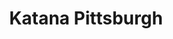 ---
layout: place
title: "Katana Pittsburgh"
permalink: /pennsylvania/pittsburgh/katana-pittsburgh.html
stateAbbr: PA
stateName: Pennsylvania
cityName: Pittsburgh
seo:
  name: "Katana Pittsburgh"
  type: Restaurant
  links: null
description: "Looking for sushi in Pittsburgh, Pennsylvania? Check out Katana Pittsburgh for a delightful Japanese dining experience. Enjoy a variety of sushi and other di..."
place_id: ChIJVVVVVQn3NIgRT3nwUqQnoTk
photos:
  - name: >-
      places/ChIJVVVVVQn3NIgRT3nwUqQnoTk/photos/AeeoHcIhhUeTNPLH3ANvwV_dyiQVFBp8oKwOiqc4L1ll-b6clyp7QDurE1b0bhuvQIRMk3URymxAXTtfiwgVymglKo_h3OEX201epi9LQoStIASVuvTeoSycsGKry4UW7oQucVbDqhXgnlaoYT3MOdOYeTvAAUbasxLaQILuIIiaJpthGQviXSthRGGRcfMtBbsyIGHU4B7VGaRN2l9l7i8YVvFXXd1RFuUm4IzjnRepHxYwXc-FTizxWaRbauDOa-TqM5dIE8eFbUTwNGg4KOpP4YFxAfaC-Jzxb_64OLdPOSSbevG2jMmPmbkaN2ijC5ElNFr3YJoeHkUgEUT8l-VNAYkK4xz6ghZnxzfC4trNwwyIoDRXuGiD8axZkruukU7lFd3g_3v9vHca2QQ1R-4gDkKIKj9JGQlFf06eMwijuz8thw
    widthPx: 3264
    heightPx: 2448
    authorAttributions:
      - displayName: Y W
        uri: https://maps.google.com/maps/contrib/112454122242184590554
        photoUri: >-
          https://lh3.googleusercontent.com/a/ACg8ocJju7yzS4PwNEXU-a4Ms5dS_JzpRsrkCyDBr5KP5xxnfXV5Wg=s100-p-k-no-mo
    flagContentUri: >-
      https://www.google.com/local/imagery/report/?cb_client=maps_api_places.places_api&image_key=!1e10!2sCIHM0ogKEICAgIC4qvzNZA&hl=en-US
    googleMapsUri: >-
      https://www.google.com/maps/place//data=!3m4!1e2!3m2!1sCIHM0ogKEICAgIC4qvzNZA!2e10!4m2!3m1!1s0x8834f70955555555:0x39a127a452f0794f
  - name: >-
      places/ChIJVVVVVQn3NIgRT3nwUqQnoTk/photos/AeeoHcIO698U8IWJGTXPYKANrh3wwZCA7nWn9qO_D5H3EuZfCTaHOoT3b-eJ0ZZaGz3sERl_uI4zkAX_RgM86DNuYQPQ6RNd9X5TjZneC9V0oEmFPN5ednVR1_73AQRVV28yiOlu2eorzEAeVr9MiU0QTjgknqSpH8XdZKwDrP7dQjlzWMyIv2xpJsHSsOQiH6Po6gepusX-k8I1R6IDrcn3ROv0_lgFvpVCza-zXDteF5777qaP07oADSlQQUFI9Q_nJkbr93FtPuecjEFnuy6BOqtPar4jONf8BKZzU-Jsgwal2w
    widthPx: 3339
    heightPx: 1838
    authorAttributions:
      - displayName: Katana Pittsburgh
        uri: https://maps.google.com/maps/contrib/111459230455851376424
        photoUri: >-
          https://lh3.googleusercontent.com/a/ACg8ocLBj6FdV9Ssx158U_4_4kG4VCRP_DNaro3zQlE5mtcg_6W-wA=s100-p-k-no-mo
    flagContentUri: >-
      https://www.google.com/local/imagery/report/?cb_client=maps_api_places.places_api&image_key=!1e10!2sAF1QipP5IiUGgzRwo2JoVraq2yEBVOF11Pj9hiuEuqzW&hl=en-US
    googleMapsUri: >-
      https://www.google.com/maps/place//data=!3m4!1e2!3m2!1sAF1QipP5IiUGgzRwo2JoVraq2yEBVOF11Pj9hiuEuqzW!2e10!4m2!3m1!1s0x8834f70955555555:0x39a127a452f0794f
  - name: >-
      places/ChIJVVVVVQn3NIgRT3nwUqQnoTk/photos/AeeoHcKLcht8joc_GWe43WuuU27JF8PuRfD16bNicPtjSK17445M3czGdZH4wvbBdPIjaSo3zV2jclzepkjQJK0GGPu9gJiSXwGsw7gR61XIqlXFdSK6RpWvFnjorb2VQKw_IDky7CGdfxz4BCos8bPxWO9JljWfCnhaCtpLmiheJ9I0ApslQXRE6IzI9pSlB4ir-TtXkwpRKmSuT4LH2ADi23mJtSRe25HvLVvvLMJr7xRQImWF2MK9D-EHnx_YLVyGAsTCcZFs0iWr4AsA51fMA5keahe-XdITYklQInHHDMOQr7f7X3iK32ekW1bA0peKhxiiUnqh2EumT4cBFamadD8qi5MdJh1aIpROHrm31-0900-w994QnHru-ORsTJxeoHLbnfgxzOqRx4L0RZOoUL9f0NChoDfl54rfAzUIm4vHhw4
    widthPx: 4032
    heightPx: 3024
    authorAttributions:
      - displayName: Dan
        uri: https://maps.google.com/maps/contrib/113372737388833959709
        photoUri: >-
          https://lh3.googleusercontent.com/a-/ALV-UjVHJPJiq0IeYrmn3luFUxzdoxKrp9MnVoJePnzXIpCgBGxP5Mo2=s100-p-k-no-mo
    flagContentUri: >-
      https://www.google.com/local/imagery/report/?cb_client=maps_api_places.places_api&image_key=!1e10!2sCIHM0ogKEICAgID39rbPqQE&hl=en-US
    googleMapsUri: >-
      https://www.google.com/maps/place//data=!3m4!1e2!3m2!1sCIHM0ogKEICAgID39rbPqQE!2e10!4m2!3m1!1s0x8834f70955555555:0x39a127a452f0794f
  - name: >-
      places/ChIJVVVVVQn3NIgRT3nwUqQnoTk/photos/AeeoHcK70k7qPBBIKY5T_rWV9o44tbvxiOPmqc_VRrc5-yK7j8907Hb9a2ZCb_XG3tavdy5Gcr0prGfQ52hranpZFINIAqeS6OtWHUKaxYKDHILX7MxgCywQY9MGYCeGYhNI-CcpH2G_kv0FqS509fPGrq3M6F6dN1rRvx2kX92X95rGHx5_NxxoiRkBb7eQcssMaziRZTQg7ejPz7hLw6NDHRenLFyQBKbsgoA6Quyq1H5IazD2_uDE688sdxHzqTUxOCLifqzAvbHiouFGJ15a6hbDGlKLu6omRrkeHFLpqnzJ9o77oOn7QQEhe90T8VN0NaWgDXJjiM3IzLOodNicxEIsQaS4y2p7geK8-gBdb3M1dN2ukxEuAL4n6fZpwkz2Y3UoQWHcFfhXBMygwkHOaS9_4mtMrpZMHgyQmCJbia4
    widthPx: 4032
    heightPx: 3024
    authorAttributions:
      - displayName: A V (globetrotter)
        uri: https://maps.google.com/maps/contrib/100217182305350818094
        photoUri: >-
          https://lh3.googleusercontent.com/a-/ALV-UjW3qB52Uk8ikjes2HqkOfOSk2h8mHRPEt-5FWWR6yeeeZzP82mf=s100-p-k-no-mo
    flagContentUri: >-
      https://www.google.com/local/imagery/report/?cb_client=maps_api_places.places_api&image_key=!1e10!2sCIHM0ogKEICAgIDdvN6OVw&hl=en-US
    googleMapsUri: >-
      https://www.google.com/maps/place//data=!3m4!1e2!3m2!1sCIHM0ogKEICAgIDdvN6OVw!2e10!4m2!3m1!1s0x8834f70955555555:0x39a127a452f0794f
  - name: >-
      places/ChIJVVVVVQn3NIgRT3nwUqQnoTk/photos/AeeoHcJpvqCz9AnXt7ZOTA9YBHu71Cw2-KV1JdLIIjdhqLS_l_lHubOVoYoCVBCLWwPkg1mW1EBh8rBR-Ilt0mAGgcV-gKNeX-KiUehVZMtotSqM4R3K4NiS2IRjeP8Td3ZrmEdytq47VnDZDGSVS0XuxJyzOzpcm7JviW3PFoDBPqsEFiTmUasIIBVw40AaSmx9Azi0uUjAPlR4E9Owt-gXk32xAU878nEjzQaGKFZX-q9pdpz0UXySGYgEnhATm4WC6fcTkiZ1OsNi0KD2dEQXXE-EZeki1TobTrM6-IAlY7UwTW9-3YjFCKGqEK_0ioav0IZqTKKlNWC9Dj8lkV3_ER4YpxVujD2Pc6lL4qW3uxndnPaJdF18qkQ5nB9Mf-kQ_xX1b7B9wiB2NcxYfhRvwZWmlkJN1zkvEifL5TvaRpgCP3_r
    widthPx: 3024
    heightPx: 2754
    authorAttributions:
      - displayName: A V (globetrotter)
        uri: https://maps.google.com/maps/contrib/100217182305350818094
        photoUri: >-
          https://lh3.googleusercontent.com/a-/ALV-UjW3qB52Uk8ikjes2HqkOfOSk2h8mHRPEt-5FWWR6yeeeZzP82mf=s100-p-k-no-mo
    flagContentUri: >-
      https://www.google.com/local/imagery/report/?cb_client=maps_api_places.places_api&image_key=!1e10!2sCIHM0ogKEICAgIDdvPb96QE&hl=en-US
    googleMapsUri: >-
      https://www.google.com/maps/place//data=!3m4!1e2!3m2!1sCIHM0ogKEICAgIDdvPb96QE!2e10!4m2!3m1!1s0x8834f70955555555:0x39a127a452f0794f
  - name: >-
      places/ChIJVVVVVQn3NIgRT3nwUqQnoTk/photos/AeeoHcLR0_TmJW64XPxVPrK5aS0ccf3wlXwa7zjE22hVZpdnOaDTCKfPSjA-5Bfg3bHz9TW8NCID4uDeETtH2AQeS70trOtXkwA2gMSlB5_I5gA5KxiNgHBNFBSS5PBTi2FPLf-F_KaMnHxM7LmcKd0_BZGo2aNKJisMCDN_CzGshRJtbLn39l6V7af3mu2zp7GVVUyX2PZuVL4HKOLIOQo_RKnY86I2T_SHvL38noFIp5JF-cMsD1lVBj8m3g3p-dLCl1DHsi_S1HaQZoP_1MU6-u-5SKH_qTbMjUSZt7_RZ51rKEd2e7TaZRmx4R3MAWEIpiPQugwVnLCXEAndjs_YNSBgvOiGi9u4e0g343B35w_r-anDyEMu3W5SNFuLi2uxMtyHKuFTzKuBzQ4EMpMMBziABkziJifQlsvOWbNMu-g
    widthPx: 4080
    heightPx: 3072
    authorAttributions:
      - displayName: Adam R
        uri: https://maps.google.com/maps/contrib/103091204910540897659
        photoUri: >-
          https://lh3.googleusercontent.com/a-/ALV-UjXb6sH79BRn2RCYc0KqfDtcE93M9UN_SOsqfLfMvz9Q5uw0YryQ8A=s100-p-k-no-mo
    flagContentUri: >-
      https://www.google.com/local/imagery/report/?cb_client=maps_api_places.places_api&image_key=!1e10!2sCIHM0ogKEICAgICXm72bcQ&hl=en-US
    googleMapsUri: >-
      https://www.google.com/maps/place//data=!3m4!1e2!3m2!1sCIHM0ogKEICAgICXm72bcQ!2e10!4m2!3m1!1s0x8834f70955555555:0x39a127a452f0794f
  - name: >-
      places/ChIJVVVVVQn3NIgRT3nwUqQnoTk/photos/AeeoHcKztp9QQ9q8bxqgG7G8vKnczB1PkHT2O7vDBsLuFXjmNzch_CGGW9kWQxEwZL9emV5LPwkFB9QFv6No5hoP3JaVHov9VjGgl3SyWdrPDQ-yYuscQnCUgHc2caFcdydCLeKPL-6nF9uHMM8cJB329qBDtg7zWm-90pja4w88d99zR9nAOft2FJ4s28cFISP5-k-est7IJkVK6afnPIW_NKifIVnzEVNg4dK6ou5EsQ2-ivM7QTxRkUUmlrvJYeJdfyTjC3vTJ0-m84vuKFwRvnRQE0_bAhU9TIa4Xy3WMrtrYfUAwFwsJ6RDhm_VLcjDl5fxLsEulVcYSiXiSKEAlAMC34_ZAAFCJDSxkhG5iBTMAIxRQOvDKHgao4vaOTb5oUvs1f8ICyAnYPvz3blM_mEJquTyxK_QyqZoJvKZlrbSTN8
    widthPx: 3264
    heightPx: 2448
    authorAttributions:
      - displayName: Vincent K
        uri: https://maps.google.com/maps/contrib/117632680607310320277
        photoUri: >-
          https://lh3.googleusercontent.com/a/ACg8ocKWh4komy3gXGx1Msf9o7k9vttRp9b7oLmsmsDGGbPsGVwChA=s100-p-k-no-mo
    flagContentUri: >-
      https://www.google.com/local/imagery/report/?cb_client=maps_api_places.places_api&image_key=!1e10!2sCIHM0ogKEICAgID4ot-QygE&hl=en-US
    googleMapsUri: >-
      https://www.google.com/maps/place//data=!3m4!1e2!3m2!1sCIHM0ogKEICAgID4ot-QygE!2e10!4m2!3m1!1s0x8834f70955555555:0x39a127a452f0794f
  - name: >-
      places/ChIJVVVVVQn3NIgRT3nwUqQnoTk/photos/AeeoHcJFIOAlHB4MwuzhUn3vKQ6wYczyGfl7aDlxane5IorionJQ8j-SAP0r7RoUuU0d_KqqsfmKuwFYlGRhu9KhzO_267HnBd_w1HjxZHAs3PSZen3mn1u-XI9LLEuwOQZ2y9iWsSCP-yYw3lei4upVUuJzFJDnxRIT005vBQVCsQz0P4IZNDSwKDjO68LcVZ3OvQij-Fki5cXU0Nx00-B_0n7tA3hgSgkXfKE1zr0dWamdpmw4EdOuTutJDC8SjigeBgoVdrb2zJgtxTcCYJSMsx9FcI9AlGNTILIrqlTAyjQj6EJHwOgD_G-4zVuZrKIXx0beQ-IJ7EbuZ7qimszm_u8-uLgoRy96KZNh9fJ3O1Wwi_eboROdb7P08PMMgp2lVyRsg-NbbepAudz8qf4OzZnC5lwZKukl-7IA2Qhn9LCs_mnZ
    widthPx: 2268
    heightPx: 4032
    authorAttributions:
      - displayName: Alicia
        uri: https://maps.google.com/maps/contrib/112032853977629002839
        photoUri: >-
          https://lh3.googleusercontent.com/a-/ALV-UjXHyTnIw6dgE_311BG99TkWqe3xVSPUtrjcbDvLIiy820orAGkJXQ=s100-p-k-no-mo
    flagContentUri: >-
      https://www.google.com/local/imagery/report/?cb_client=maps_api_places.places_api&image_key=!1e10!2sCIHM0ogKEICAgICxncfXtgE&hl=en-US
    googleMapsUri: >-
      https://www.google.com/maps/place//data=!3m4!1e2!3m2!1sCIHM0ogKEICAgICxncfXtgE!2e10!4m2!3m1!1s0x8834f70955555555:0x39a127a452f0794f
  - name: >-
      places/ChIJVVVVVQn3NIgRT3nwUqQnoTk/photos/AeeoHcKMG0LIsYZ8WQceP7otgSMc_HNBHiWbE2LkvUcfjjOxWBFUfOSIo1n5qnlGnqgFa9e_D_Te8eUMEOqyfDZqsxiK2ABIdsdOYLzv9MgdwaRkqHTEmebOeyHf10VtihRn4T1UhW7VUXxCXI9lMii6JqgpYbcCg40DWdQOkgK53U7gWUJl2iJzKrn4UmEB3amjHl9dZPvvNUsxq3d9JrWWchuf1Ddt5Qb6qtXLTVWbMa5lVmUH5WRHMfeUgqvCMCpXpKuJIY3p9iOEHPqJlZmFn5mUQ2rKzE3-Q_V7YysN41kbmn2rVQAkn3mGIZY3IrXq8pNDwKvhKI_490E7cPSX9VLF5jl__qfVWyheNskus1FavDoCKSanHLy4dpww2cM0UjFTSytYcAa0OzpwPHnQrNhFWoHF3IlT1rpdyJ7n0zEQsCo_
    widthPx: 1386
    heightPx: 1652
    authorAttributions:
      - displayName: Allan “Keep Life Simple” Sensenich
        uri: https://maps.google.com/maps/contrib/111897328728228005296
        photoUri: >-
          https://lh3.googleusercontent.com/a-/ALV-UjWNaMdt_FV_DWeelnjt8f58kfyhNVbPWxd8wSWGBnelZZP932hVow=s100-p-k-no-mo
    flagContentUri: >-
      https://www.google.com/local/imagery/report/?cb_client=maps_api_places.places_api&image_key=!1e10!2sCIHM0ogKEICAgIDypai63gE&hl=en-US
    googleMapsUri: >-
      https://www.google.com/maps/place//data=!3m4!1e2!3m2!1sCIHM0ogKEICAgIDypai63gE!2e10!4m2!3m1!1s0x8834f70955555555:0x39a127a452f0794f
  - name: >-
      places/ChIJVVVVVQn3NIgRT3nwUqQnoTk/photos/AeeoHcJPPSA3UqD7vW0PQCVqe-PuegdhzVlNaGD_KRU7slAnxoD81SB-MeOH3cXKfc3S9IYgeeHF0NcAvW01TkMoWyGRWBs15PPYpiERU-3TiP_kkzH3hDGu-RikPaMq9FwYh1T0KyZVrH7aUuSJLucYdhX3nkbjQhatAdnvyfsdo0pjshEMBTQItmOfebFKnv4PTaJ4QWcbvjPLbMS13q0NBGo0i2L8aRP_z-HPdV8u1wM6DL5_TJoRDKrkS4cLI1ESkIg42eAnjkLQWt0Udc9Fy4m9gKf2Q_tz1KvCBufM-NTbCSBzNgYsI9ufi5RLbgSTCstDixFF2WChPhv0ELqCEHUB7u-WY8U2Y-qaoeNtiFC_PmTXhCGdA65Opaz28M97aBaRlcYHAJvPo4_ragONDOVXwfWX0kwiOUVfxF5gtdMkXGer
    widthPx: 3024
    heightPx: 4032
    authorAttributions:
      - displayName: Krystal kuiros
        uri: https://maps.google.com/maps/contrib/100579679122372250559
        photoUri: >-
          https://lh3.googleusercontent.com/a/ACg8ocKMJYKS8HrZaVxO3nF18WhTESasC_PRl7D4iT6qiiuz7UfZag=s100-p-k-no-mo
    flagContentUri: >-
      https://www.google.com/local/imagery/report/?cb_client=maps_api_places.places_api&image_key=!1e10!2sCIHM0ogKEICAgICTjZr2gAE&hl=en-US
    googleMapsUri: >-
      https://www.google.com/maps/place//data=!3m4!1e2!3m2!1sCIHM0ogKEICAgICTjZr2gAE!2e10!4m2!3m1!1s0x8834f70955555555:0x39a127a452f0794f
address: 3229 W Liberty Ave, Pittsburgh, PA 15216, USA
street: 3229 W Liberty Ave
city: Pittsburgh
state: PA
zip: '15216'
country: USA
neighborhood: null
latitude: '40.389901'
longitude: '-80.040662'
accessibility_options:
  wheelchairAccessibleParking: true
  wheelchairAccessibleEntrance: true
  wheelchairAccessibleRestroom: true
  wheelchairAccessibleSeating: true
business_status: OPERATIONAL
name: Katana Pittsburgh
google_maps_links:
  directionsUri: >-
    https://www.google.com/maps/dir//''/data=!4m7!4m6!1m1!4e2!1m2!1m1!1s0x8834f70955555555:0x39a127a452f0794f!3e0
  placeUri: https://maps.google.com/?cid=4152643918131919183
  writeAReviewUri: >-
    https://www.google.com/maps/place//data=!4m3!3m2!1s0x8834f70955555555:0x39a127a452f0794f!12e1
  reviewsUri: >-
    https://www.google.com/maps/place//data=!4m4!3m3!1s0x8834f70955555555:0x39a127a452f0794f!9m1!1b1
  photosUri: >-
    https://www.google.com/maps/place//data=!4m3!3m2!1s0x8834f70955555555:0x39a127a452f0794f!10e5
primary_type: Restaurant
opening_hours:
  regular: null
  current: null
secondary_opening_hours:
  regular:
    weekdayDescriptions: null
    type: null
  current:
    weekdayDescriptions: null
    type: null
phone: null
price_level: null
price_range: null
rating: null
rating_count: 0
website: null
reviews: null
parking_options: null
payment_options: null
allow_dogs: null
curbside_pickup: null
delivery: null
dine_in: null
good_for_children: null
good_for_groups: null
good_for_sports: null
live_music: null
menu_for_children: null
outdoor_seating: null
reservable: null
restroom: null
serves_beer: null
serves_breakfast: null
serves_brunch: null
serves_cocktails: null
serves_coffee: null
serves_dinner: null
serves_dessert: null
serves_lunch: null
serves_vegetarian_food: null
serves_wine: null
takeout: null
summary: null

---